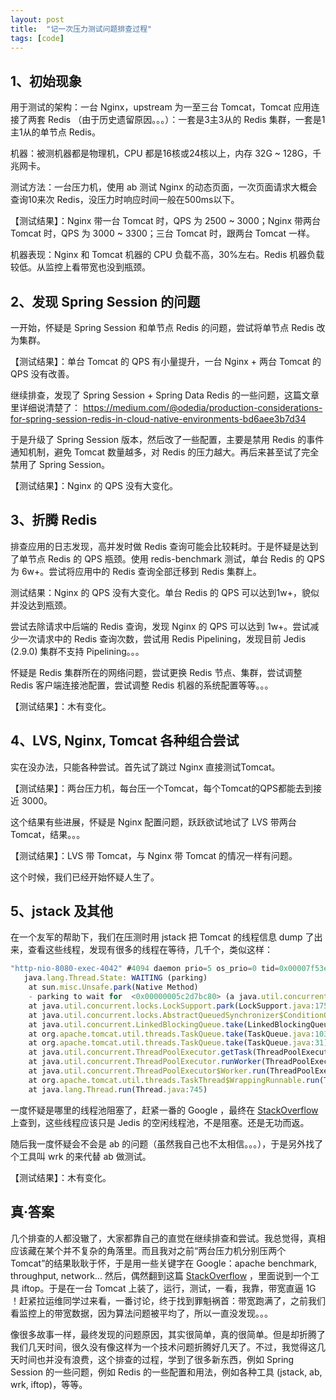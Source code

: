 ```yaml
---
layout: post
title:  "记一次压力测试问题排查过程"
tags: [code]
---
```


## 1、初始现象

用于测试的架构：一台 Nginx，upstream 为一至三台 Tomcat，Tomcat 应用连接了两套 Redis （由于历史遗留原因。。。）：一套是3主3从的 Redis 集群，一套是1主1从的单节点 Redis。

机器：被测机器都是物理机，CPU 都是16核或24核以上，内存 32G ~ 128G，千兆网卡。

测试方法：一台压力机，使用 ab 测试 Nginx 的动态页面，一次页面请求大概会查询10来次 Redis，没压力时响应时间一般在500ms以下。

【测试结果】：Nginx 带一台 Tomcat 时，QPS 为 2500 ~ 3000；Nginx 带两台 Tomcat 时，QPS 为 3000 ~ 3300；三台 Tomcat 时，跟两台 Tomcat 一样。

机器表现：Nginx 和 Tomcat 机器的 CPU 负载不高，30%左右。Redis 机器负载较低。从监控上看带宽也没到瓶颈。

## 2、发现 Spring Session 的问题

一开始，怀疑是 Spring Session 和单节点 Redis 的问题，尝试将单节点 Redis 改为集群。

【测试结果】：单台 Tomcat 的 QPS 有小量提升，一台 Nginx + 两台 Tomcat 的 QPS 没有改善。

继续排查，发现了 Spring Session + Spring Data Redis 的一些问题，这篇文章里详细说清楚了：
https://medium.com/@odedia/production-considerations-for-spring-session-redis-in-cloud-native-environments-bd6aee3b7d34

于是升级了 Spring Session 版本，然后改了一些配置，主要是禁用 Redis 的事件通知机制，避免 Tomcat 数量越多，对 Redis 的压力越大。再后来甚至试了完全禁用了 Spring Session。

【测试结果】：Nginx 的 QPS 没有大变化。

## 3、折腾 Redis

排查应用的日志发现，高并发时做 Redis 查询可能会比较耗时。于是怀疑是达到了单节点 Redis 的 QPS 瓶颈。使用 redis-benchmark 测试，单台 Redis 的 QPS 为 6w+。尝试将应用中的 Redis 查询全部迁移到 Redis 集群上。

测试结果：Nginx 的 QPS 没有大变化。单台 Redis 的 QPS 可以达到1w+，貌似并没达到瓶颈。

尝试去除请求中后端的 Redis 查询，发现 Nginx 的 QPS 可以达到 1w+。尝试减少一次请求中的 Redis 查询次数，尝试用 Redis Pipelining，发现目前 Jedis (2.9.0) 集群不支持 Pipelining。。。

怀疑是 Redis 集群所在的网络问题，尝试更换 Redis 节点、集群，尝试调整 Redis 客户端连接池配置，尝试调整 Redis 机器的系统配置等等。。。

【测试结果】：木有变化。

## 4、LVS, Nginx, Tomcat 各种组合尝试

实在没办法，只能各种尝试。首先试了跳过 Nginx 直接测试Tomcat。

【测试结果】：两台压力机，每台压一个Tomcat，每个Tomcat的QPS都能去到接近 3000。

这个结果有些进展，怀疑是 Nginx 配置问题，跃跃欲试地试了 LVS 带两台 Tomcat，结果。。。

【测试结果】：LVS 带 Tomcat，与 Nginx 带 Tomcat 的情况一样有问题。

这个时候，我们已经开始怀疑人生了。

## 5、jstack 及其他

在一个友军的帮助下，我们在压测时用 jstack 把 Tomcat 的线程信息 dump 了出来，查看这些线程，发现有很多的线程在等待，几千个，类似这样：

```js
"http-nio-8080-exec-4042" #4094 daemon prio=5 os_prio=0 tid=0x00007f53ec05e000 nid=0x3687 waiting on condition [0x00007f56949c8000]
   java.lang.Thread.State: WAITING (parking)
    at sun.misc.Unsafe.park(Native Method)
    - parking to wait for  <0x00000005c2d7bc80> (a java.util.concurrent.locks.AbstractQueuedSynchronizer$ConditionObject)
    at java.util.concurrent.locks.LockSupport.park(LockSupport.java:175)
    at java.util.concurrent.locks.AbstractQueuedSynchronizer$ConditionObject.await(AbstractQueuedSynchronizer.java:2039)
    at java.util.concurrent.LinkedBlockingQueue.take(LinkedBlockingQueue.java:442)
    at org.apache.tomcat.util.threads.TaskQueue.take(TaskQueue.java:103)
    at org.apache.tomcat.util.threads.TaskQueue.take(TaskQueue.java:31)
    at java.util.concurrent.ThreadPoolExecutor.getTask(ThreadPoolExecutor.java:1067)
    at java.util.concurrent.ThreadPoolExecutor.runWorker(ThreadPoolExecutor.java:1127)
    at java.util.concurrent.ThreadPoolExecutor$Worker.run(ThreadPoolExecutor.java:617)
    at org.apache.tomcat.util.threads.TaskThread$WrappingRunnable.run(TaskThread.java:61)
    at java.lang.Thread.run(Thread.java:745)
```

一度怀疑是哪里的线程池阻塞了，赶紧一番的 Google ，最终在 [StackOverflow](https://stackoverflow.com/questions/8086463/finding-the-cause-for-waiting-sleeping-threads) 上查到，这些线程应该只是 Jedis 的空闲线程池，不是阻塞。还是无功而返。

随后我一度怀疑会不会是 ab 的问题（虽然我自己也不太相信。。。），于是另外找了个工具叫 wrk 的来代替 ab 做测试。

【测试结果】：木有变化。

## 真·答案

几个排查的人都没辙了，大家都靠自己的直觉在继续排查和尝试。我总觉得，真相应该藏在某个并不复杂的角落里。而且我对之前“两台压力机分别压两个Tomcat”的结果耿耿于怀，于是用一些关键字在 Google：apache benchmark, throughput, network... 然后，偶然翻到这篇 [StackOverflow](https://stackoverflow.com/questions/596590/how-can-i-get-the-current-network-interface-throughput-statistics-on-linux-unix) ，里面说到一个工具 iftop。于是在一台 Tomcat 上装了，运行，测试，一看，我靠，带宽直逼 1G ！赶紧拉运维同学过来看，一番讨论，终于找到罪魁祸首：带宽跑满了，之前我们看监控上的带宽数据，因为算法问题被平均了，所以一直没发现。。。

像很多故事一样，最终发现的问题原因，其实很简单，真的很简单。但是却折腾了我们几天时间，很久没有像这样为一个技术问题折腾好几天了。不过，我觉得这几天时间也并没有浪费，这个排查的过程，学到了很多新东西，例如 Spring Session 的一些问题，例如 Redis 的一些配置和用法，例如各种工具 (jstack, ab, wrk, iftop)，等等。